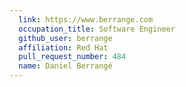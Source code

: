 ```yaml
---
  link: https://www.berrange.com
  occupation_title: Software Engineer
  github_user: berrange
  affiliation: Red Hat
  pull_request_number: 484
  name: Daniel Berrangé
---
```

